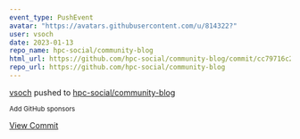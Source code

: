 ```yaml
---
event_type: PushEvent
avatar: "https://avatars.githubusercontent.com/u/814322?"
user: vsoch
date: 2023-01-13
repo_name: hpc-social/community-blog
html_url: https://github.com/hpc-social/community-blog/commit/cc79716c274939f9375c1bc8a652e3c9484621ef
repo_url: https://github.com/hpc-social/community-blog
---
```


<a href='https://github.com/vsoch' target='_blank'>vsoch</a> pushed to <a href='https://github.com/hpc-social/community-blog' target='_blank'>hpc-social/community-blog</a>

<small>Add GitHub sponsors</small>

<a href='https://github.com/hpc-social/community-blog/commit/cc79716c274939f9375c1bc8a652e3c9484621ef' target='_blank'>View Commit</a>